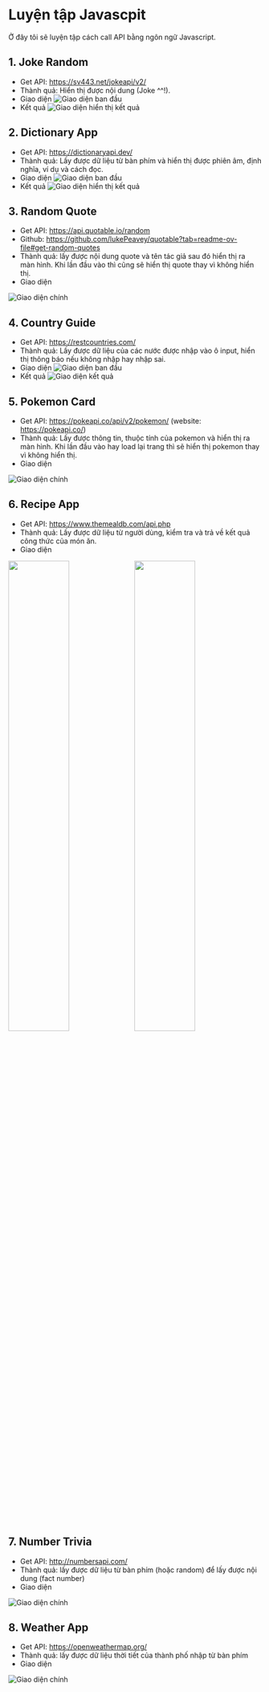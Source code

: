 # Luyện tập Javascpit

Ở đây tôi sẽ luyện tập cách call API bằng ngôn ngữ Javascript.

## 1. Joke Random
- Get API: https://sv443.net/jokeapi/v2/
- Thành quả: Hiển thị được nội dung (Joke ^^!).
- Giao diện
![Giao diện ban đầu](ImageProject/RandomJoke/randomJoke_1.png)
- Kết quả
![Giao diện hiển thị kết quả](ImageProject/RandomJoke/randomJoke_2.png)

## 2. Dictionary App
- Get API: https://dictionaryapi.dev/
- Thành quả: Lấy được dữ liệu từ bàn phím và hiển thị được phiên âm, định nghĩa, ví dụ và cách đọc.
- Giao diện
![Giao diện ban đầu](ImageProject/DictionaryApp/dic1.png)
- Kết quả
![Giao diện hiển thị kết quả](ImageProject/DictionaryApp/dic2.png)

## 3. Random Quote
- Get API: https://api.quotable.io/random
- Github: https://github.com/lukePeavey/quotable?tab=readme-ov-file#get-random-quotes
- Thành quả: lấy được nội dung quote và tên tác giả sau đó hiển thị ra màn hình. Khi lần đầu vào thì cũng sẽ hiển thị quote thay vì không hiển thị.
- Giao diện

![Giao diện chính](ImageProject/RandomQuote/randomquote.png)

## 4. Country Guide
- Get API: https://restcountries.com/
- Thành quả: Lấy được dữ liệu của các nước được nhập vào ô input, hiển thị thông báo nếu không nhập hay nhập sai.
- Giao diện
![Giao diện ban đầu](ImageProject/CountryGuide/country1.png)
- Kết quả
![Giao diện kết quả](ImageProject/CountryGuide/country2.png)

## 5. Pokemon Card
- Get API: https://pokeapi.co/api/v2/pokemon/ (website: https://pokeapi.co/)
- Thành quả: Lấy được thông tin, thuộc tính của pokemon và hiển thị ra màn hình. Khi lần đầu vào hay load lại trang thì sẽ hiển thị pokemon thay vì không hiển thị.
- Giao diện

![Giao diện chính](ImageProject/PokemonCard/pokecard.png) 

## 6. Recipe App
- Get API: https://www.themealdb.com/api.php
- Thành quả: Lấy được dữ liệu từ người dùng, kiểm tra và trả về kết quả công thức của món ăn.
- Giao diện

<img src="ImageProject/RecipeApp/recipe1.png" width="49%">
<img src="ImageProject/RecipeApp/recipe2.png" width="49%">

## 7. Number Trivia
- Get API: http://numbersapi.com/
- Thành quả: lấy được dữ liệu từ bàn phím (hoặc random) để lấy được nội dung (fact number)
- Giao diện

![Giao diện chính](ImageProject/NumberTrivia/number1.png)

## 8. Weather App
- Get API: https://openweathermap.org/
- Thành quả: lấy được dữ liệu thời tiết của thành phố nhập từ bàn phím
- Giao diện

![Giao diện chính](ImageProject/WeatherApp/weather.png)


